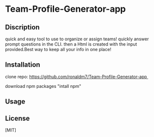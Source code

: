 # Team-Profile-Generator-app

## Discription
quick and easy tool to use to organize or assign teams! quickly answer prompt questions in the CLI. then a Html is created with the input provided.Best way to keep all your info in one place!

## Installation

clone repo:
https://github.com/ronaldm7/Team-Profile-Generator-app 

download npm packages
"intall npm"



## Usage




## License

[MIT]
